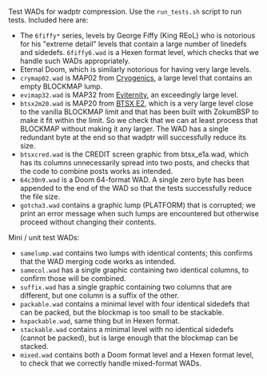 Test WADs for wadptr compression. Use the `run_tests.sh` script to
run tests. Included here are:

* The `6fiffy*` series, levels by George Fiffy (King REoL) who is
  notorious for his "extreme detail" levels that contain a large number
  of linedefs and sidedefs. `6fiffy6.wad` is a Hexen format level,
  which checks that we handle such WADs appropriately.
* Eternal Doom,  which is similarly notorious for having very large
  levels.
* `crymap02.wad` is MAP02 from [Cryogenics](https://doomwiki.org/wiki/Cryogenics),
  a large level that contains an empty BLOCKMAP lump.
* `evimap32.wad` is MAP32 from [Eviternity](https://doomwiki.org/wiki/Eviternity),
  an exceedingly large level.
* `btsx2m20.wad` is MAP20 from [BTSX E2](https://doomwiki.org/wiki/Back_to_Saturn_X),
  which is a very large level close to the vanilla BLOCKMAP limit and
  that has been built with ZokumBSP to make it fit within the limit. So
  we check that we can at least process that BLOCKMAP without making it
  any larger. The WAD has a single redundant byte at the end so that
  wadptr will successfully reduce its size.
* `btsxcred.wad` is the CREDIT screen graphic from btsx\_e1a.wad, which
  has its columns unnecessarily spread into two posts, and checks that
  the code to combine posts works as intended.
* `64c30n9.wad` is a Doom 64-format WAD. A single zero byte has been
  appended to the end of the WAD so that the tests successfully reduce
  the file size.
* `gotcha3.wad` contains a graphic lump (PLATFORM) that is corrupted;
  we print an error message when such lumps are encountered but
  otherwise proceed without changing their contents.

Mini / unit test WADs:

* `samelump.wad` contains two lumps with identical contents; this
  confirms that the WAD merging code works as intended.
* `samecol.wad` has a single graphic containing two identical columns,
  to confirm those will be combined.
* `suffix.wad` has a single graphic containing two columns that are
  different, but one column is a suffix of the other.
* `packable.wad` contains a minimal level with four identical sidedefs
  that can be packed, but the blockmap is too small to be stackable.
* `hxpackable.wad`, same thing but in Hexen format.
* `stackable.wad` contains a minimal level with no identical sidedefs
  (cannot be packed), but is large enough that the blockmap can be
  stacked.
* `mixed.wad` contains both a Doom format level and a Hexen format
  level, to check that we correctly handle mixed-format WADs.
